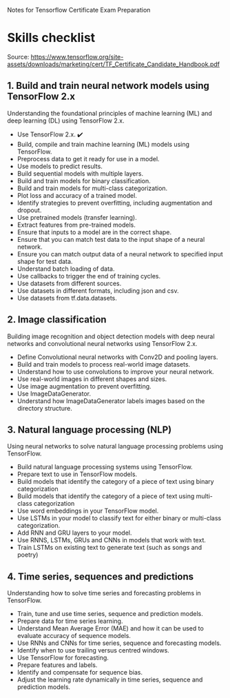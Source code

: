Notes for Tensorflow Certificate Exam Preparation

# Skills checklist

Source: https://www.tensorflow.org/site-assets/downloads/marketing/cert/TF_Certificate_Candidate_Handbook.pdf

## 1. Build and train neural network models using TensorFlow 2.x

Understanding the foundational principles of machine learning (ML) and deep learning (DL) using TensorFlow 2.x.

- Use TensorFlow 2.x. ✔️
- Build, compile and train machine learning (ML) models using TensorFlow.
- Preprocess data to get it ready for use in a model.
- Use models to predict results.
- Build sequential models with multiple layers.
- Build and train models for binary classification.
- Build and train models for multi-class categorization.
- Plot loss and accuracy of a trained model.
- Identify strategies to prevent overfitting, including augmentation and dropout.
- Use pretrained models (transfer learning).
- Extract features from pre-trained models.
- Ensure that inputs to a model are in the correct shape.
- Ensure that you can match test data to the input shape of a neural network.
- Ensure you can match output data of a neural network to specified input shape for test data.
- Understand batch loading of data.
- Use callbacks to trigger the end of training cycles.
- Use datasets from different sources.
- Use datasets in different formats, including json and csv.
- Use datasets from tf.data.datasets.

## 2. Image classification

Building image recognition and object detection models with deep neural networks and convolutional neural networks using TensorFlow 2.x. 

- Define Convolutional neural networks with Conv2D and pooling layers.
- Build and train models to process real-world image datasets.
- Understand how to use convolutions to improve your neural network.
- Use real-world images in different shapes and sizes.
- Use image augmentation to prevent overfitting.
- Use ImageDataGenerator.
- Understand how ImageDataGenerator labels images based on the directory structure.

## 3. Natural language processing (NLP)

Using neural networks to solve natural language processing problems using TensorFlow.

- Build natural language processing systems using TensorFlow.
- Prepare text to use in TensorFlow models.
- Build models that identify the category of a piece of text using binary categorization
- Build models that identify the category of a piece of text using multi-class categorization
- Use word embeddings in your TensorFlow model.
- Use LSTMs in your model to classify text for either binary or multi-class categorization.
- Add RNN and GRU layers to your model.
- Use RNNS, LSTMs, GRUs and CNNs in models that work with text.
- Train LSTMs on existing text to generate text (such as songs and poetry)

## 4. Time series, sequences and predictions

Understanding how to solve time series and forecasting problems in TensorFlow. 

- Train, tune and use time series, sequence and prediction models.
- Prepare data for time series learning.
- Understand Mean Average Error (MAE) and how it can be used to evaluate accuracy of sequence models.
- Use RNNs and CNNs for time series, sequence and forecasting models.
- Identify when to use trailing versus centred windows.
- Use TensorFlow for forecasting.
- Prepare features and labels.
- Identify and compensate for sequence bias.
- Adjust the learning rate dynamically in time series, sequence and prediction models.